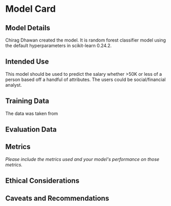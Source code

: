 # Model Card

## Model Details
Chirag Dhawan created the model. 
It is random forest classifier model using the default hyperparameters in scikit-learn 0.24.2.

## Intended Use
This model should be used to predict the salary whether >50K or less of a person based off a handful of attributes. 
The users could be social/financial analyst.

## Training Data
The data was taken from  

## Evaluation Data

## Metrics
_Please include the metrics used and your model's performance on those metrics._

## Ethical Considerations

## Caveats and Recommendations
